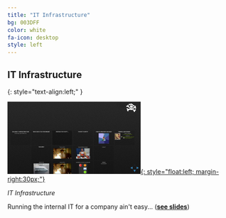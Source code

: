 ```yaml
---
title: "IT Infrastructure"
bg: 003DFF
color: white
fa-icon: desktop
style: left
---
```



## IT Infrastructure
{: style="text-align:left;" }

[![IT Infrastructure](IT%20Infrastructure/media/it-infra_thumbnail.png){: style="float:left; margin-right:30px;"}](IT%20Infrastructure/)

*IT Infrastructure*

Running the internal IT for a company ain't easy... (**[see slides](IT%20Infrastructure/)**)